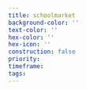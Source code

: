 ```yaml
---
title: schoolmarket
background-color: ''
text-color: ''
hex-color: ''
hex-icon: ''
construction: false
priority:
timeframe:
tags:
---
```

